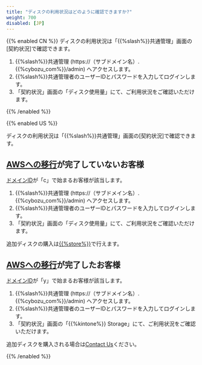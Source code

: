 ```yaml
---
title: "ディスクの利用状況はどのように確認できますか?"
weight: 700
disabled: [JP]
---
```

{{% enabled CN %}}
ディスクの利用状況は「{{%slash%}}共通管理」画面の[契約状況]で確認できます。

1. {{%slash%}}共通管理 (https://（サブドメイン名）.{{%cybozu_com%}}/admin) へアクセスします。
1. {{%slash%}}共通管理者のユーザーIDとパスワードを入力してログインします。
1. 「契約状況」画面の「ディスク使用量」にて、ご利用状況をご確認いただけます。

{{% /enabled %}}

{{% enabled US %}}

ディスクの利用状況は「{{%slash%}}共通管理」画面の[契約状況]で確認できます。

## [AWSへの移行](https://www.kintone.com/aws-migration/)が完了していないお客様

[ドメインID](/general/ja/admin/list_old/domainid.html)が「c」で始まるお客様が該当します。

1. {{%slash%}}共通管理 (https://（サブドメイン名）.{{%cybozu_com%}}/admin) へアクセスします。
1. {{%slash%}}共通管理者のユーザーIDとパスワードを入力してログインします。
1. 「契約状況」画面の「ディスク使用量」にて、ご利用状況をご確認いただけます。

追加ディスクの購入は[{{%store%}}](https://store.{{%cybozu_com%}}/)で行えます。

## [AWSへの移行](https://www.kintone.com/aws-migration/)が完了したお客様

[ドメインID](/general/ja/admin/list_old/domainid.html)が「y」で始まるお客様が該当します。

1. {{%slash%}}共通管理 (https://（サブドメイン名）.{{%cybozu_com%}}/admin) へアクセスします。
1. {{%slash%}}共通管理者のユーザーIDとパスワードを入力してログインします。
1. 「契約状況」画面の「{{%kintone%}} Storage」にて、ご利用状況をご確認いただけます。

追加ディスクを購入される場合は[Contact Us](https://www.kintone.com/support/)ください。  

{{% /enabled %}}
